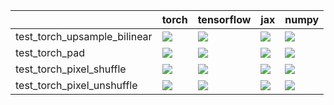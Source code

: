 |                              | torch                                                                                                                                                                                  | tensorflow                                                                                                                                                                             | jax                                                                                                                                                                                    | numpy                                                                                                                                                                                  |
|:-----------------------------|:---------------------------------------------------------------------------------------------------------------------------------------------------------------------------------------|:---------------------------------------------------------------------------------------------------------------------------------------------------------------------------------------|:---------------------------------------------------------------------------------------------------------------------------------------------------------------------------------------|:---------------------------------------------------------------------------------------------------------------------------------------------------------------------------------------|
| test_torch_upsample_bilinear | <a href="https://github.com/unifyai/ivy/actions/runs/3994356210/jobs/6851966030" rel="noopener noreferrer" target="_blank"><img src=https://img.shields.io/badge/-success-success></a> | <a href="https://github.com/unifyai/ivy/actions/runs/3994356210/jobs/6851966030" rel="noopener noreferrer" target="_blank"><img src=https://img.shields.io/badge/-success-success></a> | <a href="https://github.com/unifyai/ivy/actions/runs/3994356210/jobs/6851966030" rel="noopener noreferrer" target="_blank"><img src=https://img.shields.io/badge/-success-success></a> | <a href="https://github.com/unifyai/ivy/actions/runs/3994356210/jobs/6851966030" rel="noopener noreferrer" target="_blank"><img src=https://img.shields.io/badge/-success-success></a> |
| test_torch_pad               | <a href="https://github.com/unifyai/ivy/actions/runs/3994356210/jobs/6851966030" rel="noopener noreferrer" target="_blank"><img src=https://img.shields.io/badge/-success-success></a> | <a href="https://github.com/unifyai/ivy/actions/runs/3994356210/jobs/6851966030" rel="noopener noreferrer" target="_blank"><img src=https://img.shields.io/badge/-success-success></a> | <a href="https://github.com/unifyai/ivy/actions/runs/3994356210/jobs/6851966030" rel="noopener noreferrer" target="_blank"><img src=https://img.shields.io/badge/-success-success></a> | <a href="https://github.com/unifyai/ivy/actions/runs/3994356210/jobs/6851966030" rel="noopener noreferrer" target="_blank"><img src=https://img.shields.io/badge/-success-success></a> |
| test_torch_pixel_shuffle     | <a href="https://github.com/unifyai/ivy/actions/runs/3994356210/jobs/6851966030" rel="noopener noreferrer" target="_blank"><img src=https://img.shields.io/badge/-success-success></a> | <a href="https://github.com/unifyai/ivy/actions/runs/3994356210/jobs/6851966030" rel="noopener noreferrer" target="_blank"><img src=https://img.shields.io/badge/-success-success></a> | <a href="https://github.com/unifyai/ivy/actions/runs/3994356210/jobs/6851966030" rel="noopener noreferrer" target="_blank"><img src=https://img.shields.io/badge/-success-success></a> | <a href="https://github.com/unifyai/ivy/actions/runs/3994356210/jobs/6851966030" rel="noopener noreferrer" target="_blank"><img src=https://img.shields.io/badge/-success-success></a> |
| test_torch_pixel_unshuffle   | <a href="https://github.com/unifyai/ivy/actions/runs/3994356210/jobs/6851966030" rel="noopener noreferrer" target="_blank"><img src=https://img.shields.io/badge/-success-success></a> | <a href="https://github.com/unifyai/ivy/actions/runs/3994356210/jobs/6851966030" rel="noopener noreferrer" target="_blank"><img src=https://img.shields.io/badge/-success-success></a> | <a href="https://github.com/unifyai/ivy/actions/runs/3994356210/jobs/6851966030" rel="noopener noreferrer" target="_blank"><img src=https://img.shields.io/badge/-success-success></a> | <a href="https://github.com/unifyai/ivy/actions/runs/3994356210/jobs/6851966030" rel="noopener noreferrer" target="_blank"><img src=https://img.shields.io/badge/-success-success></a> |